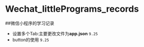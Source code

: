 # Wechat_littlePrograms_records

##微信小程序的学习记录

- 设置多个Tab:主要更改文件为**app.json** `9.25`
- button的使用 `9.25`